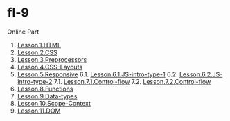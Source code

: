 # fl-9

Online Part

1. [Lesson.1.HTML](https://DrowDrake.github.io/fl-9/online/FE_9_1_homework_html-basics/homework/)
2. [Lesson.2.CSS](https://DrowDrake.github.io/fl-9/online/FE_9_2_homework_css-basics/homework/)
3. [Lesson.3.Preprocessors](https://DrowDrake.github.io/fl-9/online/FE_9_3_homework_preprocessors/homework/)
4. [Lesson.4.CSS-Layouts](https://DrowDrake.github.io/fl-9/online/FE_9_4_homework_css-layouts/homework/)
5. [Lesson.5.Responsive](https://DrowDrake.github.io/fl-9/online/FE_9_5_homework_responsive/homework/src/)
6.1. [Lesson.6.1.JS-intro-type-1](https://DrowDrake.github.io/fl-9/online/FE_9_6_homework_js-intro/homework/src/task1.html)
6.2. [Lesson.6.2.JS-intro-type-2](https://DrowDrake.github.io/fl-9/online/FE_9_6_homework_js-intro/homework/src/task2.html)
7.1. [Lesson.7.1.Control-flow](https://DrowDrake.github.io/fl-9/online/FE_9_7_homework_control-flow/homework/src/task1.html)
7.2. [Lesson.7.2.Control-flow](https://DrowDrake.github.io/fl-9/online/FE_9_7_homework_control-flow/homework/src/task2.html)
8. [Lesson.8.Functions](https://DrowDrake.github.io/fl-9/online/FE_9_8_homework_functions/homework/src)
9. [Lesson.9.Data-types](https://DrowDrake.github.io/fl-9/online/FE_9_9_homework_data-types/homework)
10. [Lesson.10.Scope-Context](https://DrowDrake.github.io/fl-9/online/FE_9_10_homework_scope-context/homework/src)
11. [Lesson.11.DOM](https://DrowDrake.github.io/fl-9/online/FE_9_11_homework_dom/homework)
